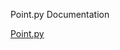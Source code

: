 Point.py Documentation

[Point.py](https://github.com/carlklier/graham-scan-based-incremental-delaunay/blob/gh-pages/html/point.html)
